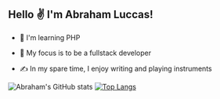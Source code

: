 ## Hello ✌️ I'm Abraham Luccas!

- 🌱 I'm learning PHP
  
- 🎯 My focus is to be a fullstack developer
  
- ✍ In my spare time, I enjoy writing and playing instruments


![Abraham's GitHub stats](https://github-readme-stats.vercel.app/api?username=abrahamLuccas&show_icons=true)
[![Top Langs](https://github-readme-stats.vercel.app/api/top-langs/?username=abrahamLuccas)](https://github.com/abrahamLuccas/github-readme-stats)
